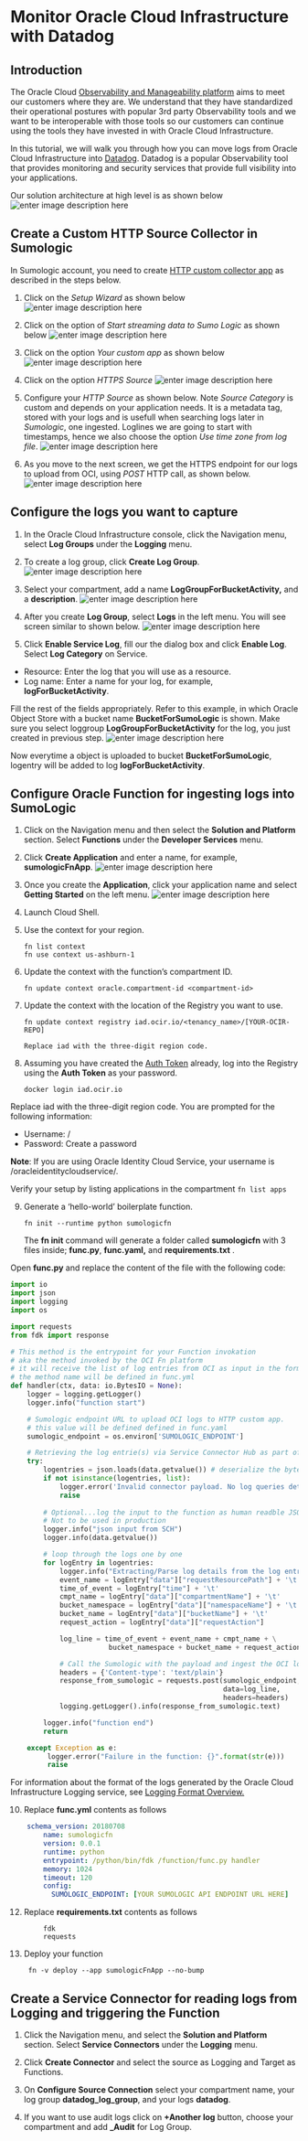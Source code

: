 
# Monitor Oracle Cloud Infrastructure with Datadog

## Introduction

The Oracle Cloud  [Observability and Manageability platform](https://blogs.oracle.com/cloud-infrastructure/announcing-the-oracle-cloud-observability-and-management-platform)  aims to meet our customers where they are. We understand that they have standardized their operational postures with popular 3rd party Observability tools and we want to be interoperable with those tools so our customers can continue using the tools they have invested in with Oracle Cloud Infrastructure.

In this tutorial, we will walk you through how you can move logs from Oracle Cloud Infrastructure into  [Datadog](https://www.sumologic.com/). Datadog is a popular Observability tool that provides monitoring and security services that provide full visibility into your applications.

Our solution architecture at high level is as shown below
![enter image description here](https://github.com/mayur-oci/sumologic/blob/main/newArchi.png?raw=true)

## Create a Custom HTTP Source Collector in Sumologic

In Sumologic account, you need to create [HTTP custom collector app](https://help.sumologic.com/03Send-Data/Sources/02Sources-for-Hosted-Collectors/HTTP-Source) as described in the steps below.

1. Click on the  *Setup Wizard* as shown below
![enter image description here](https://github.com/mayur-oci/sumologic/blob/main/1sl.png?raw=true)

2. Click on the option of *Start streaming data to Sumo Logic* as shown below
![enter image description here](https://github.com/mayur-oci/sumologic/blob/main/2sl.png?raw=true)

3. Click on the option *Your custom app* as shown below
![enter image description here](https://github.com/mayur-oci/sumologic/blob/main/3sl.png?raw=true)

4. Click on the option *HTTPS Source*
![enter image description here](https://github.com/mayur-oci/sumologic/blob/main/4sl.png?raw=true)

5. Configure your *HTTP Source* as shown below. Note *Source Category* is custom and depends on your application needs. It is a metadata tag, stored with your logs and is usefull when searching logs later in *Sumologic*, one ingested. Loglines we  are going to start with timestamps, hence we also choose the option *Use time zone from log file*.
![enter image description here](https://github.com/mayur-oci/sumologic/blob/main/6sl.png?raw=true)

6. As you move to the next screen, we get the HTTPS endpoint for our logs to upload from OCI, using *POST* HTTP call, as shown below. 
![enter image description here](https://github.com/mayur-oci/sumologic/blob/main/8sl.png?raw=true)

## Configure the logs you want to capture

1. In the Oracle Cloud Infrastructure console, click the Navigation menu, select **Log Groups** under the **Logging** menu.

2. To create a log group, click **Create Log Group**.
![enter image description here](https://github.com/mayur-oci/sumologic/blob/main/loggroupSL0.png?raw=true)

3. Select your compartment, add a name **LogGroupForBucketActivity,** and a **description**.
![enter image description here](https://github.com/mayur-oci/sumologic/blob/main/loggroupsl.png?raw=true)

4. After you create **Log Group**, select **Logs** in the left menu. You will see screen similar to shown below.
![enter image description here](https://github.com/mayur-oci/sumologic/blob/main/enableLogs2fs.png?raw=true)

5. Click **Enable Service Log**, fill our the dialog box and click **Enable Log**. Select **Log Category** on Service.

-   Resource: Enter the log that you will use as a resource.
-   Log name: Enter a name for your log, for example,  **logForBucketActivity**.

Fill the rest of the fields appropriately. Refer to this example, in which Oracle Object Store with a bucket name  **BucketForSumoLogic**  is shown. Make sure you select loggroup **LogGroupForBucketActivity** for the log, you just created in previous step.
![enter image description here](https://github.com/mayur-oci/sumologic/blob/main/enableObjectLogs.png?raw=true)

Now everytime a object is uploaded to bucket **BucketForSumoLogic**, logentry will be added to log **logForBucketActivity**. 

## Configure Oracle Function for ingesting logs into SumoLogic

1.  Click on the Navigation menu and then select the **Solution and Platform**  section. Select **Functions**  under the **Developer Services**  menu.  
    
2.  Click  **Create Application**  and enter a name, for example,  **sumologicFnApp**. 
![enter image description here](https://github.com/mayur-oci/sumologic/blob/main/fnApp.png?raw=true)
3. Once you create the  **Application**, click your application name and select **Getting Started**  on the left menu.
![enter image description here](https://github.com/mayur-oci/sumologic/blob/main/cloudShell.png?raw=true)

4.  Launch Cloud Shell.
5.  Use the context for your region.
    ```Shell
    fn list context
    fn use context us-ashburn-1
    ```
6. Update the context with the function’s compartment ID.    
	```Shell
    fn update context oracle.compartment-id <compartment-id>
	```
7. Update the context with the location of the Registry you want to use.
	```Shell
    fn update context registry iad.ocir.io/<tenancy_name>/[YOUR-OCIR-REPO]
	```
	   Replace iad with the three-digit region code.
8. Assuming you have created the [Auth Token](https://docs.oracle.com/en-us/iaas/Content/Functions/Tasks/functionsgenerateauthtokens.htm#Generate_an_Auth_Token_to_Enable_Login_to_Oracle_Cloud_Infrastructure_Registry) already, log into the Registry using the **Auth Token** as your password.
	```Shell
    docker login iad.ocir.io
	```
Replace iad with the three-digit region code.
You are prompted for the following information:

-   Username: <tenancyname>/<username>
-   Password: Create a password

**Note**: If you are using Oracle Identity Cloud Service, your username is <tenancyname>/oracleidentitycloudservice/<username>.	

Verify your setup by listing applications in the compartment
        ```
			fn list apps
    ```

9.  Generate a ‘hello-world’ boilerplate function.
 
	```Shell
    fn init --runtime python sumologicfn
	``` 
	The  **fn init**  command will generate a folder called  **sumologicfn**  with 3 files inside;  **func.py**,  **func.yaml,**  and **requirements.txt** .

Open  **func.py**  and replace the content of the file with the following code:
```Python
import io
import json
import logging
import os

import requests
from fdk import response

# This method is the entrypoint for your Function invokation 
# aka the method invoked by the OCI Fn platform
# it will receive the list of log entries from OCI as input in the form of bytestream
# the method name will be defined in func.yml
def handler(ctx, data: io.BytesIO = None):
    logger = logging.getLogger()
    logger.info("function start")

    # Sumologic endpoint URL to upload OCI logs to HTTP custom app.
    # this value will be defined defined in func.yaml
    sumologic_endpoint = os.environ['SUMOLOGIC_ENDPOINT']

    # Retrieving the log entrie(s) via Service Connector Hub as part of the Function call payload
    try:
        logentries = json.loads(data.getvalue()) # deserialize the bytesstream input as JSON array
        if not isinstance(logentries, list):
            logger.error('Invalid connector payload. No log queries detected')
            raise
            
        # Optional...log the input to the function as human readble JSON. 
        # Not to be used in production
        logger.info("json input from SCH")
        logger.info(data.getvalue()) 

        # loop through the logs one by one
        for logEntry in logentries: 
            logger.info("Extracting/Parse log details from the log entry json")
            event_name = logEntry["data"]["requestResourcePath"] + '\t'
            time_of_event = logEntry["time"] + '\t'
            cmpt_name = logEntry["data"]["compartmentName"] + '\t'
            bucket_namespace = logEntry["data"]["namespaceName"] + '\t'
            bucket_name = logEntry["data"]["bucketName"] + '\t'
            request_action = logEntry["data"]["requestAction"]

            log_line = time_of_event + event_name + cmpt_name + \
                        bucket_namespace + bucket_name + request_action

            # Call the Sumologic with the payload and ingest the OCI logs
            headers = {'Content-type': 'text/plain'}
            response_from_sumologic = requests.post(sumologic_endpoint,
                                                    data=log_line,
                                                    headers=headers)
            logging.getLogger().info(response_from_sumologic.text)

        logger.info("function end")
        return

    except Exception as e:
         logger.error("Failure in the function: {}".format(str(e)))
         raise
```

For information about the format of the logs generated by the Oracle Cloud Infrastructure Logging service, see [Logging Format Overview.](https://docs.cloud.oracle.com/en-us/iaas/Content/Logging/Reference/top_level_logging_format.htm#top_level_logging_format)    
    
10.  Replace **func.yml** contents as follows
```yml
   	schema_version: 20180708
		name: sumologicfn
		version: 0.0.1
		runtime: python
		entrypoint: /python/bin/fdk /function/func.py handler
		memory: 1024
        timeout: 120
		config:
		  SUMOLOGIC_ENDPOINT: [YOUR SUMOLOGIC API ENDPOINT URL HERE]
```

12. Replace **requirements.txt** contents as follows
```
    	fdk
        requests
```
13. Deploy your function
    ```
     fn -v deploy --app sumologicFnApp --no-bump
    ```

## Create a Service Connector for reading logs from Logging and triggering the Function

1.  Click the Navigation menu, and select the **Solution and Platform**  section. Select **Service Connectors**  under the **Logging**  menu.  
    
2.  Click  **Create Connector**  and select the source as Logging and Target as Functions.  
    
3.  On  **Configure Source Connection**  select your compartment name, your log group  **datadog_log_group**, and your logs  **datadog**.  
    
4.  If you want to use audit logs click on  **+Another log**  button, choose your compartment and add  **_Audit**  for Log Group.
